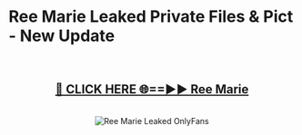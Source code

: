 # Ree Marie Leaked Private Files & Pict - New Update
<br>
<div align="center">
<h2><a href="https://mediafilles.blogspot.com/?title=Ree_Marie" rel="nofollow">🔴 CLICK HERE 🌐==►► Ree Marie</a></h2>
<br>
<a href="https://mediafilles.blogspot.com/?title=Ree_Marie" rel="nofollow" data-target="animated-image.originalLink"><img src="https://i.ibb.co.com/WyWwxjT/player-gif2.gif" alt="Ree Marie Leaked OnlyFans" style="max-width: 100%; display: inline-block;" data-target="animated-image.originalImage"></a>
</div>
<br>